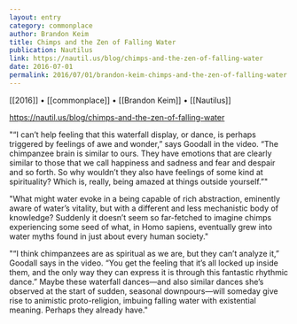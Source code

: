 ```yaml
---
layout: entry
category: commonplace
author: Brandon Keim
title: Chimps and the Zen of Falling Water
publication: Nautilus
link: https://nautil.us/blog/chimps-and-the-zen-of-falling-water
date: 2016-07-01
permalink: 2016/07/01/brandon-keim-chimps-and-the-zen-of-falling-water
---
```


[[2016]] • [[commonplace]] • [[Brandon Keim]] • [[Nautilus]]

https://nautil.us/blog/chimps-and-the-zen-of-falling-water

"“I can’t help feeling that this waterfall display, or dance, is perhaps triggered by feelings of awe and wonder,” says Goodall in the video. “The chimpanzee brain is similar to ours. They have emotions that are clearly similar to those that we call happiness and sadness and fear and despair and so forth. So why wouldn’t they also have feelings of some kind at spirituality? Which is, really, being amazed at things outside yourself.”"
 
 "What might water evoke in a being capable of rich abstraction, eminently aware of water’s vitality, but with a different and less mechanistic body of knowledge? Suddenly it doesn’t seem so far-fetched to imagine chimps experiencing some seed of what, in Homo sapiens, eventually grew into water myths found in just about every human society."
 
"“I think chimpanzees are as spiritual as we are, but they can’t analyze it,” Goodall says in the video. “You get the feeling that it’s all locked up inside them, and the only way they can express it is through this fantastic rhythmic dance.” Maybe these waterfall dances—and also similar dances she’s observed at the start of sudden, seasonal downpours—will someday give rise to animistic proto-religion, imbuing falling water with existential meaning. Perhaps they already have."
